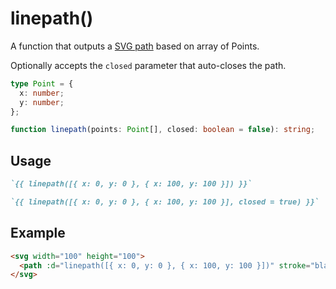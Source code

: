 # linepath()

A function that outputs a [SVG path](https://developer.mozilla.org/en-US/docs/Web/SVG/Tutorial/Paths) based on array of Points.

Optionally accepts the `closed` parameter that auto-closes the path.

```ts
type Point = {
  x: number;
  y: number;
};

function linepath(points: Point[], closed: boolean = false): string;
```

## Usage

```md
`{{ linepath([{ x: 0, y: 0 }, { x: 100, y: 100 }]) }}`
```

```md
`{{ linepath([{ x: 0, y: 0 }, { x: 100, y: 100 }], closed = true) }}`
```

## Example

```md
<svg width="100" height="100">
  <path :d="linepath([{ x: 0, y: 0 }, { x: 100, y: 100 }])" stroke="black" />
</svg>
```
